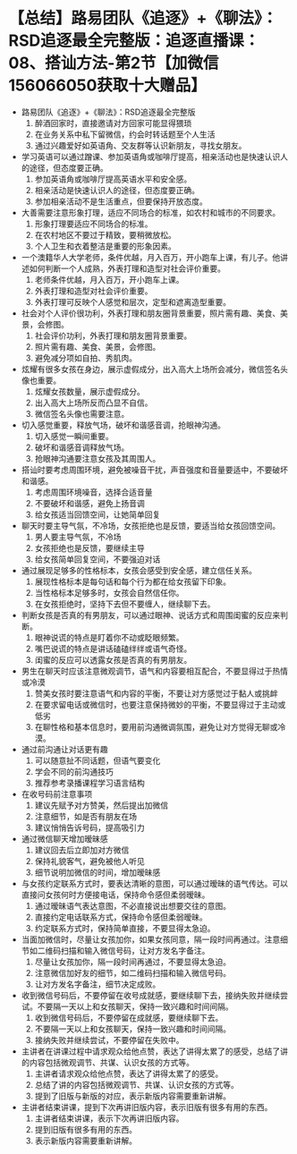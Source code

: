 # 【总结】路易团队《追逐》+《聊法》：RSD追逐最全完整版：追逐直播课：08、搭讪方法-第2节【加微信156066050获取十大赠品】

-   路易团队《追逐》+《聊法》：RSD追逐最全完整版
    1.  醉酒回家时，直接邀请对方回家可能显得猥琐
    2.  在业务关系中私下留微信，约会时转话题至个人生活
    3.  通过兴趣爱好如英语角、交友群等认识新朋友，寻找女朋友。
-   学习英语可以通过蹭课、参加英语角或咖啡厅提高，相亲活动也是快速认识人的途径，但态度要正确。
    1.  参加英语角或咖啡厅提高英语水平和安全感。
    2.  相亲活动是快速认识人的途径，但态度要正确。
    3.  参加相亲活动不是生活重点，但要保持开放态度。
-   大善需要注意形象打理，适应不同场合的标准，如农村和城市的不同要求。
    1.  形象打理要适应不同场合的标准。
    2.  在农村地区不要过于精致，要稍微放松。
    3.  个人卫生和衣着整洁是重要的形象因素。
-   一个澳籍华人大学老师，条件优越，月入百万，开小跑车上课，有儿子。他讲述如何判断一个人成熟，外表打理和造型对社会评价重要。
    1.  老师条件优越，月入百万，开小跑车上课。
    2.  外表打理和造型对社会评价重要。
    3.  外表打理可反映个人感觉和层次，定型和遮离造型重要。
-   社会对个人评价很功利，外表打理和朋友圈背景重要，照片需有趣、美食、美景，会修图。
    1.  社会评价功利，外表打理和朋友圈背景重要。
    2.  照片需有趣、美食、美景，会修图。
    3.  避免减分项如自拍、秀肌肉。
-   炫耀有很多女孩在身边，展示虚假成分，出入高大上场所会减分，微信签名头像也重要。
    1.  炫耀女孩数量，展示虚假成分。
    2.  出入高大上场所反而凸显不自信。
    3.  微信签名头像也需要注意。
-   切入感觉重要，释放气场，破坏和谐感音调，抢眼神沟通。
    1.  切入感觉一瞬间重要。
    2.  破坏和谐感音调释放气场。
    3.  抢眼神沟通要注意女孩及其周围人。
-   搭讪时要考虑周围环境，避免被噪音干扰，声音强度和音量要适中，不要破坏和谐感。
    1.  考虑周围环境噪音，选择合适音量
    2.  不要破坏和谐感，避免上扬音调
    3.  给女孩适当回馈空间，让她简单回复
-   聊天时要主导气氛，不冷场，女孩拒绝也是反馈，要适当给女孩回馈空间。
    1.  男人要主导气氛，不冷场
    2.  女孩拒绝也是反馈，要继续主导
    3.  给女孩简单回复空间，不要强迫对话
-   通过展现足够多的性格标本，女孩会感受到安全感，建立信任关系。
    1.  展现性格标本是每句话和每个行为都在给女孩留下印象。
    2.  当性格标本足够多时，女孩会自然信任你。
    3.  在女孩拒绝时，坚持下去但不要缠人，继续聊下去。
-   判断女孩是否真的有男朋友，可以通过眼神、说话方式和周围闺蜜的反应来判断。
    1.  眼神说谎的特点是盯着你不动或眨眼频繁。
    2.  嘴巴说谎的特点是讲话磕磕绊绊或语气奇怪。
    3.  闺蜜的反应可以透露女孩是否真的有男朋友。
-   男生在聊天时应该注意微观调节，语气和内容要相互配合，不要显得过于热情或冷漠
    1.  赞美女孩时要注意语气和内容的平衡，不要让对方感觉过于黏人或挑衅
    2.  在要求留电话或微信时，也要注意保持微妙的平衡，不要显得过于主动或低劣
    3.  在聊性格和基本信息时，要用前沟通微调氛围，避免让对方觉得无聊或冷漠。
-   通过前沟通让对话更有趣
    1.  可以随意扯不同话题，但语气要变化
    2.  学会不同的前沟通技巧
    3.  推荐参考录播课程学习语言结构
-   在收号码前注意事项
    1.  建议先赋予对方赞美，然后提出加微信
    2.  注意细节，如是否有朋友在场
    3.  建议悄悄告诉号码，提高吸引力
-   通过微信聊天增加暧昧感
    1.  建议回去后立即加对方微信
    2.  保持礼貌客气，避免被他人听见
    3.  细节说明加微信的时间，增加暧昧感
-   与女孩约定联系方式时，要表达清晰的意图，可以通过暧昧的语气传达。可以直接问女孩何时方便接电话，保持命令感但柔弱暧昧。
    1.  通过暧昧语气表达意图，不必直接说出想要交往的意图。
    2.  直接约定电话联系方式，保持命令感但柔弱暧昧。
    3.  约定联系方式时，保持简单直接，不要显得太急迫。
-   当面加微信时，尽量让女孩加你，如果女孩同意，隔一段时间再通过。注意细节如二维码扫描和输入微信号码，让对方发名字备注。
    1.  尽量让女孩加你，隔一段时间再通过，不要显得太急迫。
    2.  注意微信加好友的细节，如二维码扫描和输入微信号码。
    3.  让对方发名字备注，细节决定成败。
-   收到微信号码后，不要停留在收号成就感，要继续聊下去，接纳失败并继续尝试。不要隔一天以上和女孩聊天，保持一致兴趣和时间间隔。
    1.  收到微信号码后，不要停留在成就感，要继续聊下去。
    2.  不要隔一天以上和女孩聊天，保持一致兴趣和时间间隔。
    3.  接纳失败并继续尝试，不要停留在失败中。
-   主讲者在讲课过程中请求观众给他点赞，表达了讲得太累了的感受，总结了讲的内容包括微观调节、共谋、认识女孩的方式等。
    1.  主讲者请求观众给他点赞，表达了讲得太累了的感受。
    2.  总结了讲的内容包括微观调节、共谋、认识女孩的方式等。
    3.  提到了旧版与新版的对应，表示新版内容需要重新讲解。
-   主讲者结束讲课，提到下次再讲旧版内容，表示旧版有很多有用的东西。
    1.  主讲者结束讲课，表示下次再讲旧版内容。
    2.  提到旧版有很多有用的东西。
    3.  表示新版内容需要重新讲解。